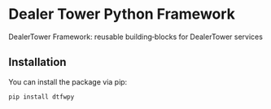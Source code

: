 # Dealer Tower Python Framework

DealerTower Framework: reusable building‑blocks for DealerTower services

## Installation

You can install the package via pip:

```bash
pip install dtfwpy
```
